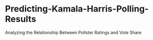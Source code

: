 # Predicting-Kamala-Harris-Polling-Results
Analyzing the Relationship Between Pollster Ratings and Vote Share
